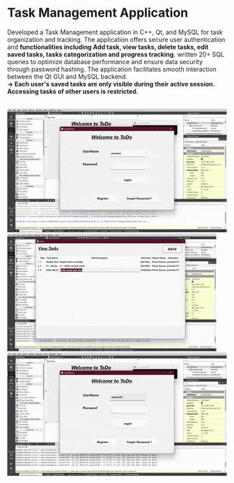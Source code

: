 # Task Management Application

Developed a Task Management application in C++, Qt, and MySQL for task organization and tracking. The application offers secure user authentication and <b>functionalities including Add task, view tasks, delete tasks, edit saved tasks, tasks categorization and progress tracking.</b> written 20+ SQL queries to optimize database performance and ensure data security through password hashing. The application facilitates smooth interaction between the Qt GUI and MySQL backend.
<br>
<b>
  → Each user's saved tasks are only visible during their active session. Accessing tasks of other users is restricted.
</b>

<br>
<img src="first.gif">
<img src="second.gif">
<img src="third.gif">
